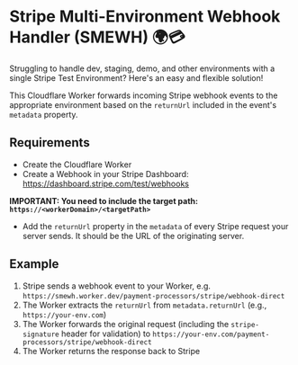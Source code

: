 # Stripe Multi-Environment Webhook Handler (SMEWH) 🌍💳

Struggling to handle dev, staging, demo, and other environments with a single Stripe Test Environment? Here's an easy and flexible solution!

This Cloudflare Worker forwards incoming Stripe webhook events to the appropriate environment based on the `returnUrl` included in the event's `metadata` property.

## Requirements

- Create the Cloudflare Worker
- Create a Webhook in your Stripe Dashboard: https://dashboard.stripe.com/test/webhooks

**IMPORTANT: You need to include the target path: `https://<workerDomain>/<targetPath>`**
- Add the `returnUrl` property in the `metadata` of every Stripe request your server sends. It should be the URL of the originating server.

## Example

1. Stripe sends a webhook event to your Worker, e.g. `https://smewh.worker.dev/payment-processors/stripe/webhook-direct`
2. The Worker extracts the `returnUrl` from `metadata.returnUrl` (e.g., `https://your-env.com`)
3. The Worker forwards the original request (including the `stripe-signature` header for validation) to `https://your-env.com/payment-processors/stripe/webhook-direct`
4. The Worker returns the response back to Stripe
